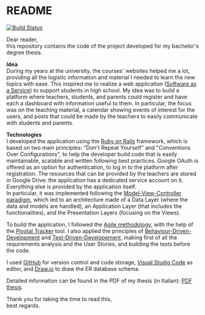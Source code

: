 # README

[![Build Status](https://travis-ci.org/SilviadelPiano/HiSchool.svg?branch=master)](https://travis-ci.org/SilviadelPiano/HiSchool) 

Dear reader,   
this repository contains the code of the project developed for my bachelor's degree thesis.   

**Idea**  
During my years at the university, the courses' websites helped me a lot, providing all the logistic information and material I needed to learn the new topics with ease. This inspired me to realize a web application ([Software as a Service](https://en.wikipedia.org/wiki/Software_as_a_service)) to support students in high school. My idea was to build a platform where teachers, students, and parents could register and have each a dashboard with information useful to them. In particular, the focus was on the teaching material, a calendar showing events of interest for the users, and posts that could be made by the teachers to easily communicate with students and parents.  

**Technologies**  
I developed the application using the [Ruby on Rails](https://rubyonrails.org/) framework, which is based on two main principles: "Don't Repeat Yourself" and "Conventions Over Configurations", to help the developer build code that is easily maintainable, scalable and written following best practices. Google OAuth is offered as an option for authentication, to log in to the platform after registration. The resources that can be provided by the teachers are stored in Google Drive: the application has a dedicated service account on it. Everything else is provided by the application itself.   
In particular, it was implemented following the [Model-View-Controller paradigm](https://en.wikipedia.org/wiki/Model%E2%80%93view%E2%80%93controller), which led to an architecture made of a Data Layer (where the data and models are handled), an Application Layer (that includes the functionalities), and the Presentation Layers (focusing on the Views).   

To build the application, I followed the [Agile methodology](https://www.atlassian.com/agile), with the help of the [Pivotal Tracker](https://www.pivotaltracker.com/) tool. I also applied the principles of [Behaviour-Driven-Development](https://cucumber.io/docs/bdd/) and [Test-Driven-Developement](https://en.wikipedia.org/wiki/Test-driven_development), making first of all the requirements analysis and the User Stories, and building the tests before the code.   

I used [GitHub](https://github.com/) for version control and code storage, [Visual Studio Code](https://code.visualstudio.com/) as editor, and [Draw.io](https://www.diagrams.net/blog/move-diagrams-net) to draw the ER database schema.   

Detailed information can be found in the PDF of my thesis (in Italian): [PDF thesis](https://github.com/SilviadelPiano/Tesi_Triennale.git).  

Thank you for taking the time to read this,   
best regards.